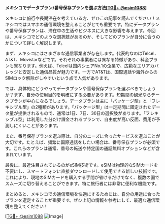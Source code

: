 **メキシコでデータプラン/番号保存プランを選ぶ方法[[TG💪+ @esim1088](https://t.me/s/esim1088)]**

メキシコに旅行や長期滞在を考えている方、ぜひこの記事を読んでください！メキシコではスマホの通信環境を整えることがとても重要です。特にデータプランや番号保存プランは、滞在中の生活やビジネスに大きな影響を与えます。今回は、メキシコでどのような選択肢があるのか、そしてどのプランが自分に合うのかについて詳しく解説します。

まず、メキシコにはさまざまな通信事業者が存在します。代表的なのはTelcel、AT&T、Movistarなどです。それぞれの事業者には異なる特徴があり、料金プランも異なります。例えば、Telcelは国内シェアNo.1の企業で、広範なエリアカバレッジと安定した通信品質が魅力です。一方でAT&Tは、国際通話や海外からのSIMロック解除がしやすいという点で人気があります。

では、具体的にどうやってデータプランや番号保存プランを選ぶべきでしょうか？まず、自分の使用目的を明確にする必要があります。短期間の観光ならデータプランが中心になるでしょう。データプランは主に「パッケージ型」と「フレキシブル型」の2種類があります。「パッケージ型」は一定期間に固定されたデータ量が提供されるもので、通常は1日、7日、30日の選択肢があります。「フレキシブル型」は利用した分だけ課金されるプランで、自由度が高い反面、費用が予測しにくいことがあります。

また、番号保存プランを選ぶ際は、自分のニーズに合ったサービスを選ぶことが大切です。たとえば、頻繁に国際通話をしたい場合は、番号保存プランが必須です。これらのプランは通常、番号の転送や特定国の通話無料オプションなどが含まれています。

最後に、最近注目されているのがeSIM技術です。eSIMは物理的なSIMカードを不要にし、スマートフォンに直接ダウンロードして使用できる新しい技術です。これにより、現地のSIMカードを購入する手間が省けるだけでなく、複数の国でスムーズに切り替えることができます。特に旅行者には非常に便利な機能です。

まとめると、メキシコでの通信環境を快適にするためには、自分の用途に合ったプランを選定することが重要です。ぜひ上記の情報を参考にして、最適な通信環境を整えてください！

[[TG💪+ @esim1088](https://t.me/s/esim1088) ![Image](https://i.postimg.cc/Y0z9fWf4/image.png)]